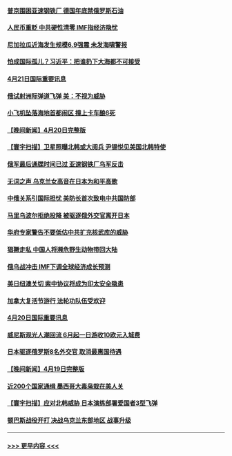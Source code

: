 #### [普京围困亚速钢铁厂 德国年底禁俄罗斯石油](../pages/prog202/a103406560.md?t=04220101) 
#### [人民币重贬 中共硬性清零 IMF指经济隐忧](../pages/prog202/a103406418.md?t=04220101) 
#### [尼加拉瓜近海发生规模6.9强震 未发海啸警报](../pages/prog202/a103406243.md?t=04220101) 
#### [怕成国际孤儿？习近平：把谁扔下大海都不可接受](../pages/prog202/a103406219.md?t=04220101) 
#### [4月21日国际重要讯息](../pages/prog202/a103406226.md?t=04220101) 
#### [俄试射洲际弹道飞弹 美：不视为威胁](../pages/prog202/a103406120.md?t=04220101) 
#### [小飞机坠落海地首都闹区 撞上卡车酿6死](../pages/prog202/a103406078.md?t=04220101) 
#### [【晚间新闻】4月20日完整版](../pages/prog202/a103405966.md?t=04220101) 
#### [【寰宇扫描】卫星照曝北韩或大阅兵 尹锡悦见美国北韩特使](../pages/prog202/a103405752.md?t=04220101) 
#### [俄军最后通牒时间已过 亚速钢铁厂乌军反击](../pages/prog202/a103405915.md?t=04220101) 
#### [无词之声 乌克兰女高音在日本为和平高歌](../pages/prog202/a103405815.md?t=04220101) 
#### [中俄关系引国际担忧 美防长首次致电中共国防部](../pages/prog202/a103405797.md?t=04220101) 
#### [马里乌波尔拒绝投降 被驱逐俄外交官离开日本](../pages/prog202/a103405737.md?t=04220101) 
#### [华府专家警告不要低估中共扩充核武库的威胁](../pages/prog202/a103405680.md?t=04220101) 
#### [猖獗走私 中国人将濒危野生动物带回大陆](../pages/prog202/a103405641.md?t=04220101) 
#### [俄乌战冲击 IMF下调全球经济成长预测](../pages/prog202/a103405555.md?t=04220101) 
#### [美日纽澳关切 索中协议将成为印太安全隐患](../pages/prog202/a103405523.md?t=04220101) 
#### [加拿大复活节游行 法轮功队伍受欢迎](../pages/prog202/a103405300.md?t=04220101) 
#### [4月20日国际重要讯息](../pages/prog202/a103405270.md?t=04220101) 
#### [威尼斯观光人潮回流 6月起一日游收10欧元入城费](../pages/prog202/a103405227.md?t=04220101) 
#### [日本驱逐俄罗斯8名外交官 取消最惠国待遇](../pages/prog202/a103405208.md?t=04220101) 
#### [【晚间新闻】4月19日完整版](../pages/prog202/a103405057.md?t=04220101) 
#### [近200个国家通缉 墨西哥大毒枭栽在美人关](../pages/prog202/a103405115.md?t=04220101) 
#### [【寰宇扫描】应对北韩威胁 日本演练部署爱国者3型飞弹](../pages/prog202/a103404804.md?t=04220101) 
#### [顿巴斯战役开打 决战乌克兰东部地区 战事升级](../pages/prog202/a103404964.md?t=04220101) 

----
#### [ >>> 更早内容 <<< ](../indexes/prog202-earlier.md)
